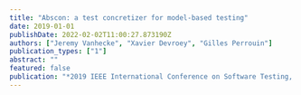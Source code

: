 ```yaml
---
title: "Abscon: a test concretizer for model-based testing"
date: 2019-01-01
publishDate: 2022-02-02T11:00:27.873190Z
authors: ["Jeremy Vanhecke", "Xavier Devroey", "Gilles Perrouin"]
publication_types: ["1"]
abstract: ""
featured: false
publication: "*2019 IEEE International Conference on Software Testing, Verification and Validation Workshops (ICSTW)*"
---
```


